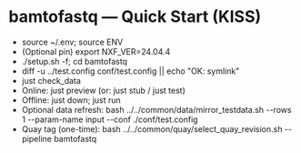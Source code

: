 # bamtofastq — Quick Start (KISS)

- source ~/.env; source ENV
- (Optional pin) export NXF_VER=24.04.4
- ./setup.sh -f; cd bamtofastq
- diff -u ../test.config conf/test.config || echo "OK: symlink"
- just check_data
- Online: just preview  (or: just stub / just test)
- Offline: just down; just run
- Optional data refresh: bash ../../common/data/mirror_testdata.sh --rows 1 --param-name input --conf ./conf/test.config
- Quay tag (one-time): bash ../../common/quay/select_quay_revision.sh --pipeline bamtofastq
